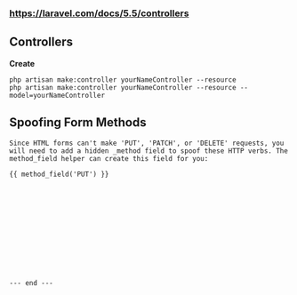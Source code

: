 ### https://laravel.com/docs/5.5/controllers
## Controllers
__Create__

    php artisan make:controller yourNameController --resource
    php artisan make:controller yourNameController --resource --model=yourNameController


## Spoofing Form Methods
    Since HTML forms can't make 'PUT', 'PATCH', or 'DELETE' requests, you will need to add a hidden _method field to spoof these HTTP verbs. The method_field helper can create this field for you:

    {{ method_field('PUT') }}










    


    --- end ---